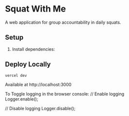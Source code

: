# Squat With Me

A web application for group accountability in daily squats.

## Setup

1. Install dependencies: 


## Deploy Locally

```
vercel dev
``` 

Available at http://localhost:3000


To Toggle logging in the browser console:
// Enable logging
Logger.enable();

// Disable logging
Logger.disable();